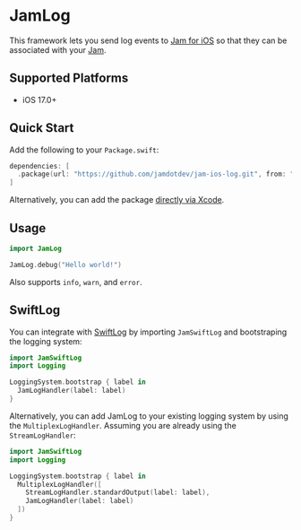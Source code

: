 # JamLog

This framework lets you send log events to [Jam for iOS](https://apps.apple.com/us/app/jam-fix-bugs-faster/id6469037234) so that they can be associated with your [Jam](https://jam.dev).

## Supported Platforms

- iOS 17.0+

## Quick Start

Add the following to your `Package.swift`:

```swift
dependencies: [
  .package(url: "https://github.com/jamdotdev/jam-ios-log.git", from: "1.0.0")
]
```

Alternatively, you can add the package [directly via Xcode](https://developer.apple.com/documentation/xcode/adding_package_dependencies_to_your_app).

## Usage

```swift
import JamLog

JamLog.debug("Hello world!")
```

Also supports `info`, `warn`, and `error`.

## SwiftLog

You can integrate with [SwiftLog](https://github.com/apple/swift-log) by importing `JamSwiftLog` and bootstraping the logging system:

```swift
import JamSwiftLog
import Logging

LoggingSystem.bootstrap { label in
  JamLogHandler(label: label)
}
```

Alternatively, you can add JamLog to your existing logging system by using the `MultiplexLogHandler`. Assuming you are already using the `StreamLogHandler`:

```swift
import JamSwiftLog
import Logging

LoggingSystem.bootstrap { label in
  MultiplexLogHandler([
    StreamLogHandler.standardOutput(label: label),
    JamLogHandler(label: label)
  ])
}
```